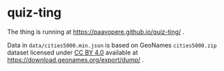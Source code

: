 # quiz-ting

The thing is running at https://paavopere.github.io/quiz-ting/ .

Data in `data/cities5000.min.json` is based on GeoNames `cities5000.zip` dataset licensed under [CC BY 4.0](https://creativecommons.org/licenses/by/4.0/) available at https://download.geonames.org/export/dump/ .
